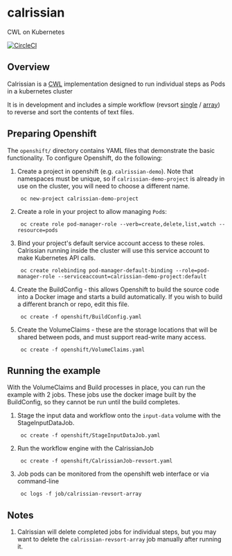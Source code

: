 # calrissian

CWL on Kubernetes

[![CircleCI](https://circleci.com/gh/Duke-GCB/calrissian.svg?style=svg)](https://circleci.com/gh/Duke-GCB/calrissian)

## Overview

Calrissian is a [CWL](https://www.commonwl.org) implementation designed to run individual steps as Pods in a kubernetes cluster

It is in development and includes a simple workflow (revsort [single](input-data/revsort-single.cwl) / [array](input-data/revsort-array.cwl)) to reverse and sort the contents of text files.

## Preparing Openshift

The `openshift/` directory contains YAML files that demonstrate the basic functionality. To configure Openshift, do the following:

1. Create a project in openshift (e.g. `calrissian-demo`). Note that namespaces must be unique, so if `calrissian-demo-project` is already in use on the cluster, you will need to choose a different name.

        oc new-project calrissian-demo-project

2. Create a role in your project to allow managing `Pod`s:

        oc create role pod-manager-role --verb=create,delete,list,watch --resource=pods

3. Bind your project's default service account access to these roles. Calrissian running inside the cluster will use this service account to make Kubernetes API calls.

        oc create rolebinding pod-manager-default-binding --role=pod-manager-role --serviceaccount=calrissian-demo-project:default

4. Create the BuildConfig - this allows Openshift to build the source code into a Docker image and starts a build automatically. If you wish to build a different branch or repo, edit this file.

        oc create -f openshift/BuildConfig.yaml

5. Create the VolumeClaims - these are the storage locations that will be shared between pods, and must support read-write many access.

        oc create -f openshift/VolumeClaims.yaml

## Running the example

With the VolumeClaims and Build processes in place, you can run the example with 2 jobs. These jobs use the docker image built by the BuildConfig, so they cannot be run until the build completes.

1. Stage the input data and workflow onto the `input-data` volume with the StageInputDataJob.

        oc create -f openshift/StageInputDataJob.yaml

2. Run the workflow engine with the CalrissianJob

        oc create -f openshift/CalrissianJob-revsort.yaml

3. Job pods can be monitored from the openshift web interface or via command-line

        oc logs -f job/calrissian-revsort-array

## Notes

1. Calrissian will delete completed jobs for individual steps, but you may want to delete the `calrissian-revsort-array` job manually after running it.
